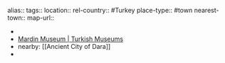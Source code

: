 alias::
tags::
location::
rel-country:: #Turkey
place-type:: #town
nearest-town::
map-url::

-
- [Mardin Museum | Turkish Museums](https://turkishmuseums.com/museum/detail/2148-mardin-museum/2148/4)
- nearby: [[Ancient City of Dara]]
-
